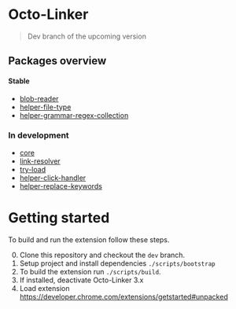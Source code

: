# Octo-Linker

> Dev branch of the upcoming version

## Packages overview

#### Stable
- [blob-reader](packages/blob-reader)
- [helper-file-type](packages/helper-file-type)
- [helper-grammar-regex-collection](packages/helper-grammar-regex-collection)

### In development
- [core](packages/core)
- [link-resolver](packages/link-resolver)
- [try-load](packages/try-load)
- [helper-click-handler](packages/helper-click-handler)
- [helper-replace-keywords](packages/helper-replace-keywords)

# Getting started

To build and run the extension follow these steps.

0. Clone this repository and checkout the `dev` branch.
0. Setup project and install dependencies `./scripts/bootstrap`
0. To build the extension run `./scripts/build`.
0. If installed, deactivate Octo-Linker 3.x
0. Load extension https://developer.chrome.com/extensions/getstarted#unpacked
